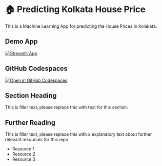 # 🏠 Predicting Kolkata House Price

This is a Machine Learning App for predicting the House Prices in Kolakata.

## Demo App

[![Streamlit App](https://static.streamlit.io/badges/streamlit_badge_black_white.svg)](https://Predicting-Kolkata-House-Price.streamlit.app/)

## GitHub Codespaces

[![Open in GitHub Codespaces](https://github.com/codespaces/badge.svg)](https://codespaces.new/streamlit/app-starter-kit?quickstart=1)

## Section Heading

This is filler text, please replace this with text for this section.

## Further Reading

This is filler text, please replace this with a explanatory text about further relevant resources for this repo
- Resource 1
- Resource 2
- Resource 3
